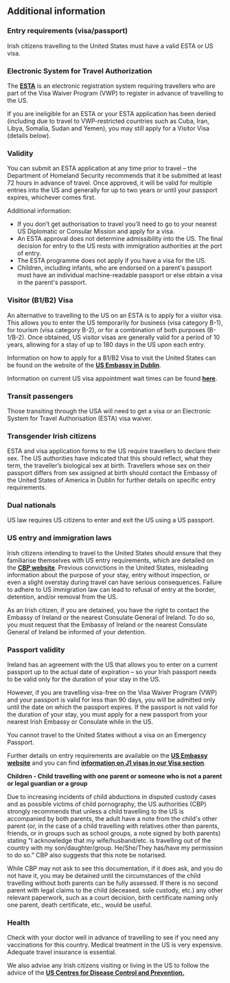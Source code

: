 ## Additional information

### **Entry requirements (visa/passport)**

Irish citizens travelling to the United States must have a valid ESTA or US visa.

### **Electronic System for Travel Authorization**

The [**ESTA**](http://www.cbp.gov/ESTA) is an electronic registration system requiring travellers who are part of the Visa Waiver Program (VWP) to register in advance of travelling to the US.

If you are ineligible for an ESTA or your ESTA application has been denied (including due to travel to VWP-restricted countries such as Cuba, Iran, Libya, Somalia, Sudan and Yemen), you may still apply for a Visitor Visa (details below).

### **Validity**

You can submit an ESTA application at any time prior to travel – the Department of Homeland Security recommends that it be submitted at least 72 hours in advance of travel. Once approved, it will be valid for multiple entries into the US and generally for up to two years or until your passport expires, whichever comes first.

Additional information:

* If you don’t get authorisation to travel you’ll need to go to your nearest US Diplomatic or Consular Mission and apply for a visa.
* An ESTA approval does not determine admissibility into the US. The final decision for entry to the US rests with immigration authorities at the port of entry.
* The ESTA programme does not apply if you have a visa for the US.
* Children, including infants, who are endorsed on a parent's passport must have an individual machine-readable passport or else obtain a visa in the parent's passport.

### **Visitor (B1/B2) Visa**

An alternative to travelling to the US on an ESTA is to apply for a visitor visa. This allows you to enter the US temporarily for business (visa category B-1), for tourism (visa category B-2), or for a combination of both purposes (B-1/B-2). Once obtained, US visitor visas are generally valid for a period of 10 years, allowing for a stay of up to 180 days in the US upon each entry.

Information on how to apply for a B1/B2 Visa to visit the United States can be found on the website of the [**US Embassy in Dublin**](https://ie.usembassy.gov/visas/).

Information on current US visa appointment wait times can be found [**here**](https://travel.state.gov/content/travel/en/us-visas/visa-information-resources/wait-times.html).

### **Transit passengers**

Those transiting through the USA will need to get a visa or an Electronic System for Travel Authorisation (ESTA) visa waiver.

### **Transgender Irish citizens**

ESTA and visa application forms to the US require travellers to declare their sex. The US authorities have indicated that this should reflect, what they term, the traveller’s biological sex at birth. Travellers whose sex on their passport differs from sex assigned at birth should contact the Embassy of the United States of America in Dublin for further details on specific entry requirements.

### **Dual nationals**

US law requires US citizens to enter and exit the US using a US passport.

### **US entry and immigration laws**

Irish citizens intending to travel to the United States should ensure that they familiarise themselves with US entry requirements, which are detailed on the [**CBP website**](https://www.cbp.gov/travel/international-visitors). Previous convictions in the United States, misleading information about the purpose of your stay, entry without inspection, or even a slight overstay during travel can have serious consequences. Failure to adhere to US immigration law can lead to refusal of entry at the border, detention, and/or removal from the US.

As an Irish citizen, if you are detained, you have the right to contact the Embassy of Ireland or the nearest Consulate General of Ireland. To do so, you must request that the Embassy of Ireland or the nearest Consulate General of Ireland be informed of your detention.

### **Passport validity**

Ireland has an agreement with the US that allows you to enter on a current passport up to the actual date of expiration – so your Irish passport needs to be valid only for the duration of your stay in the US.

However, if you are travelling visa-free on the Visa Waiver Program (VWP) and your passport is valid for less than 90 days, you will be admitted only until the date on which the passport expires. If the passport is not valid for the duration of your stay, you must apply for a new passport from your nearest Irish Embassy or Consulate while in the US.

You cannot travel to the United States without a visa on an Emergency Passport.

Further details on entry requirements are available on the [**US Embassy website**](https://ie.usembassy.gov/) and you can find [**information on J1 visas in our Visa section**](https://www.ireland.ie/en/dfa/visas-for-ireland/us-ireland-holiday-working-agreement-j1/).

**Children - Child travelling with one parent or someone who is not a parent or legal guardian or a group**

Due to increasing incidents of child abductions in disputed custody cases and as possible victims of child pornography, the US authorities (CBP) strongly recommends that unless a child travelling to the US is accompanied by both parents, the adult have a note from the child's other parent (or, in the case of a child travelling with relatives other than parents, friends, or in groups such as school groups, a note signed by both parents) stating "I acknowledge that my wife/husband/etc. is travelling out of the country with my son/daughter/group. He/She/They has/have my permission to do so.” CBP also suggests that this note be notarised.

While CBP may not ask to see this documentation, if it does ask, and you do not have it, you may be detained until the circumstances of the child travelling without both parents can be fully assessed. If there is no second parent with legal claims to the child (deceased, sole custody, etc.) any other relevant paperwork, such as a court decision, birth certificate naming only one parent, death certificate, etc., would be useful.

### **Health**

Check with your doctor well in advance of travelling to see if you need any vaccinations for this country. Medical treatment in the US is very expensive. Adequate travel insurance is essential.

We also advise any Irish citizens visiting or living in the US to follow the advice of the [**US Centres for Disease Control and Prevention.**](http://www.cdc.gov/)